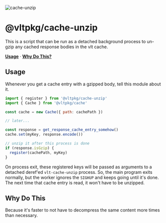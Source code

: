 ![cache-unzip](https://github.com/user-attachments/assets/edbe377f-d0ae-4d48-9658-3eb91d1bd482)

# @vltpkg/cache-unzip

This is a script that can be run as a detached background process to un-gzip any cached response bodies in the vlt cache.

**[Usage](#usage)**
·
**[Why Do This?](#why-do-this)**

## Usage

Whenever you get a cache entry with a gzipped body, tell this
module about it.

```js
import { register } from '@vltpkg/cache-unzip'
import { Cache } from '@vltpkg/cache'

const cache = new Cache({ path: cachePath })

// later...

const response = get_response_cache_entry_somehow()
cache.set(myKey, response.encode())

// unzip it after this process is done
if (response.isGzip) {
  register(cachePath, myKey)
}
```

On process exit, these registered keys will be passed as arguments to a detached deref'ed `vlt-cache-unzip` process. So,
the main program exits normally, but the worker ignores the `SIGHUP` and keeps going until it's done. The next time that
cache entry is read, it won't have to be unzipped.

## Why Do This

Because it's faster to not have to decompress the same content more times than necessary.

